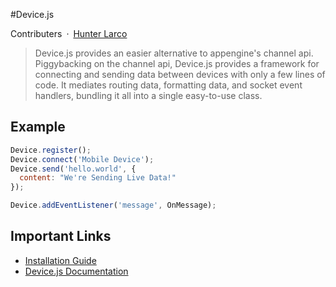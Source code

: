 #Device.js

Contributers&ensp;·&ensp;[Hunter Larco](http://larcolabs.com)

> Device.js provides an easier alternative to appengine's channel api. Piggybacking on the channel api, Device.js provides a framework for connecting and sending data between devices with only a few lines of code. It mediates routing data, formatting data, and socket event handlers, bundling it all into a single easy-to-use class.

## Example

```javascript
Device.register();
Device.connect('Mobile Device');
Device.send('hello.world', {
  content: "We're Sending Live Data!"
});

Device.addEventListener('message', OnMessage);
```

## Important Links
* [Installation Guide](./documentation/install.md)
* [Device.js Documentation](./documentation/client.md)
